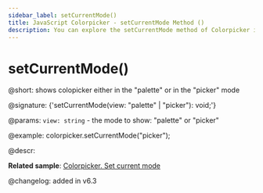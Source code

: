 ```yaml
---
sidebar_label: setCurrentMode()
title: JavaScript Colorpicker - setCurrentMode Method ()
description: You can explore the setCurrentMode method of Colorpicker in the documentation of the DHTMLX JavaScript UI library. Browse developer guides and API reference, try out code examples and live demos, and download a free 30-day evaluation version of DHTMLX Suite 7.
---
```


# setCurrentMode()

@short: shows colopicker either in the "palette" or in the "picker" mode

@signature: {'setCurrentMode(view: "palette" | "picker"): void;'}

@params:
`view: string` - the mode to show: "palette" or "picker"


@example:
colorpicker.setCurrentMode("picker");

@descr:

**Related sample**: [Colorpicker. Set current mode](https://snippet.dhtmlx.com/0mhp5cp6)

@changelog:
added in v6.3

[comment]: # (@related: colorpicker/manipulating_colorpicker.md#settinggetting-current-mode)

[comment]: # (@relatedapi: colorpicker/api/colorpicker_getcurrentmode_method.md)
